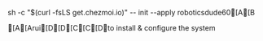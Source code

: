 sh -c "$(curl -fsLS get.chezmoi.io)" -- init --apply roboticsdude60[A[B

[A[Arui[D[D[C[C[Dto install & configure the system
